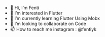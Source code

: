 - 👋 Hi, I’m Fenti
- 👀 I’m interested in Flutter
- 🌱 I’m currently learning Flutter Using Mobx
- 💞️ I’m looking to collaborate on Code
- 📫 How to reach me instagram : @fentiyk

<!---
fentiyulia841/fentiyulia841 is a ✨ special ✨ repository because its `README.md` (this file) appears on your GitHub profile.
You can click the Preview link to take a look at your changes.
--->
